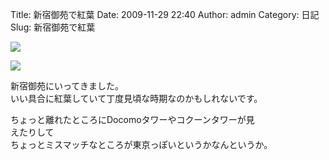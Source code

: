 Title: 新宿御苑で紅葉
Date: 2009-11-29 22:40
Author: admin
Category: 日記
Slug: 新宿御苑で紅葉

<span
class="mt-enclosure mt-enclosure-image">[![](http://ca54makske.com/blog/files/20091129224002_93_1_thumb.JPG)](http://ca54makske.com/blog/files/20091129224002_93_1.JPG)</span>  
  
<span
class="mt-enclosure mt-enclosure-image">[![](http://ca54makske.com/blog/files/20091129224002_93_thumb.JPG)](http://ca54makske.com/blog/files/20091129224002_93.JPG)</span>  
  

新宿御苑にいってきました。  
いい具合に紅葉していて丁度見頃な時期なのかもしれないです。

ちょっと離れたところにDocomoタワーやコクーンタワーが見  
えたりして  
ちょっとミスマッチなところが東京っぽいというかなんというか。
